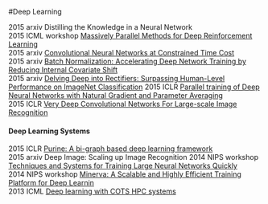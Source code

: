 #Deep Learning

2015 arxiv Distilling the Knowledge in a Neural Network  
2015 ICML workshop [Massively Parallel Methods for Deep Reinforcement Learning](https://8109f4a4-a-62cb3a1a-s-sites.googlegroups.com/site/deeplearning2015/1.pdf?attachauth=ANoY7cocCvmoqZlkfUFQkSwV8fULURfVSzDdFv0dyk8uU1ztfeCHFIK4Kb6JoEQ3iZLUiYBynddwePUhd-3ssJZkANn-PXFU7m1U_wE5Eb4eHbZj3YR41bLF1AEr5T5EDth97i9DdkipHses1XTMDu_wpw8zs0-RGb7WVQRF8ZOhvG1AW47CRkAI8X0iv-oLtWy9fGSSa-JR9JpSwFUtjt_0_UXu4BUUwg==&attredirects=0)  
2015 arxiv [Convolutional Neural Networks at Constrained Time Cost](http://arxiv.org/pdf/1412.1710v1.pdf)  
2015 arxiv [Batch Normalization: Accelerating Deep Network Training by Reducing Internal Covariate Shift](http://arxiv.org/pdf/1502.03167v3.pdf)  
2015 arxiv [Delving Deep into Rectifiers: Surpassing Human-Level Performance on ImageNet Classification](http://arxiv.org/pdf/1502.01852v1.pdf)
2015 ICLR [Parallel training of Deep Neural Networks with Natural Gradient and Parameter Averaging](http://arxiv.org/abs/1410.7455)  
2015 ICLR [Very Deep Convolutional Networks For Large-scale Image Recognition](http://arxiv.org/abs/1409.1556)  

#### Deep Learning Systems
2015 ICLR [Purine: A bi-graph based deep learning framework](http://arxiv.org/pdf/1412.6249v5.pdf)  
2015 arxiv Deep Image: Scaling up Image Recognition
2014 NIPS workshop [Techniques and Systems for Training Large Neural Networks Quickly](http://stanford.edu/~rezab/nips2014workshop/slides/jeff.pdf)  
2014 NIPS workshop [Minerva: A Scalable and Highly Efficient Training Platform for Deep Learnin](http://stanford.edu/~rezab/nips2014workshop/submits/minerva.pdf)  
2013 ICML [Deep learning with COTS HPC systems](http://jmlr.org/proceedings/papers/v28/coates13.pdf)

